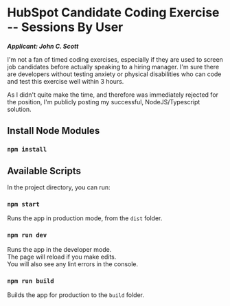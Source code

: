 # HubSpot Candidate Coding Exercise -- Sessions By User

***Applicant: John C. Scott***

I'm not a fan of timed coding exercises, especially if they are used to screen job candidates before actually speaking to a hiring manager. I'm sure there are developers without testing anxiety or physical disabilities who can code and test this exercise well within 3 hours.

As I didn't quite make the time, and therefore was immediately rejected for the position, I'm publicly posting my successful, NodeJS/Typescript solution.

## Install Node Modules

### `npm install`

## Available Scripts

In the project directory, you can run:

### `npm start`

Runs the app in production mode, from the `dist` folder.

### `npm run dev`

Runs the app in the developer mode.  
The page will reload if you make edits.  
You will also see any lint errors in the console.

### `npm run build`

Builds the app for production to the `build` folder.
